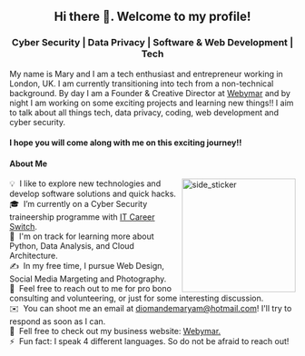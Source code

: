 <h2 align="center">Hi there 👋. Welcome to my profile! </h2>

<h3 align="center">Cyber Security | Data Privacy | Software & Web Development | Tech </h3>

My name is Mary and I am a tech enthusiast and entrepreneur working in London, UK. I am currently transitioning into tech from a non-technical background. By day I am a Founder & Creative Director at [Webymar](https://www.webymar.com/) and by night I am working on some exciting projects and learning new things!! I aim to talk about all things tech, data privacy, coding, web development and cyber security.

<h4>I hope you will come along with me on this exciting journey!!

<h4>About Me</h4>

<img align="right" width=200px height=200px alt="side_sticker" src="https://media.giphy.com/media/TEnXkcsHrP4YedChhA/giphy.gif"/>

💡 &nbsp;I like to explore new technologies and develop software solutions and quick hacks.\
🎓 &nbsp;I’m currently on a Cyber Security traineership programme with [IT Career Switch](https://www.linkedin.com/company/it-career-switch/mycompany/).\
🌱 &nbsp;I'm on track for learning more about Python, Data Analysis, and Cloud Architecture.\
✍️ &nbsp;In my free time, I pursue Web Design, Social Media Margeting and Photography.\
💬 &nbsp;Feel free to reach out to me for pro bono consulting and volunteering, or just for some interesting discussion.\
✉️ &nbsp;You can shoot me an email at diomandemaryam@hotmail.com! I'll try to respond as soon as I can.\
📄 &nbsp;Fell free to check out my business website: [Webymar.](https://www.webymar.com/)\
⚡ &nbsp;Fun fact: I speak 4 different languages. So do not be afraid to reach out!



